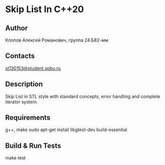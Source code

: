 # Skip List In C++20

## Author
Клопов Алексей Романович, группа 24.Б82-мм

## Contacts
st130153@student.spbu.ru

## Description
Skip List in STL style with standard concepts, error handling and complete iterator system. 

## Requirements
g++, make
sudo apt-get install libgtest-dev build-essential

## Build & Run Tests
make test
